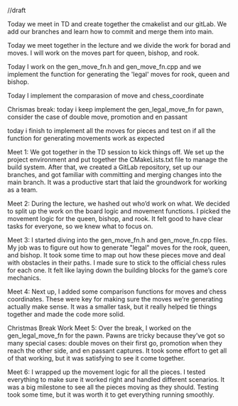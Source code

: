 //draft

Today we meet in TD and create together the cmakelist and our gitLab. We add our branches and learn how to commit and merge them into main.

Today we meet together in the lecture and we divide the work for borad and moves. I will work on the moves part for queen, bishop, and rook.

Today I work on the gen_move_fn.h and gen_move_fn.cpp and we implement the function for generating the 'legal' moves for rook, queen and bishop.

Today I implement the comparasion of move and chess_coordinate

Chrismas break:
today i keep implement the gen_legal_move_fn for pawn, consider the case of double move, promotion and en passant

today i finish to implement all the moves for pieces and test on if all the function for generating movements work as expected


Meet 1: We got together in the TD session to kick things off. We set up the project environment and put together the CMakeLists.txt file to manage the build system. After that, we created a GitLab repository, set up our branches, and got familiar with committing and merging changes into the main branch. It was a productive start that laid the groundwork for working as a team.

Meet 2: During the lecture, we hashed out who’d work on what. We decided to split up the work on the board logic and movement functions. I picked the movement logic for the queen, bishop, and rook. It felt good to have clear tasks for everyone, so we knew what to focus on.

Meet 3: I started diving into the gen_move_fn.h and gen_move_fn.cpp files. My job was to figure out how to generate "legal" moves for the rook, queen, and bishop. It took some time to map out how these pieces move and deal with obstacles in their paths. I made sure to stick to the official chess rules for each one. It felt like laying down the building blocks for the game’s core mechanics.

Meet 4: Next up, I added some comparison functions for moves and chess coordinates. These were key for making sure the moves we’re generating actually make sense. It was a smaller task, but it really helped tie things together and made the code more solid.

Christmas Break Work
Meet 5: Over the break, I worked on the gen_legal_move_fn for the pawn. Pawns are tricky because they’ve got so many special cases: double moves on their first go, promotion when they reach the other side, and en passant captures. It took some effort to get all of that working, but it was satisfying to see it come together.

Meet 6: I wrapped up the movement logic for all the pieces. I tested everything to make sure it worked right and handled different scenarios. It was a big milestone to see all the pieces moving as they should. Testing took some time, but it was worth it to get everything running smoothly.



